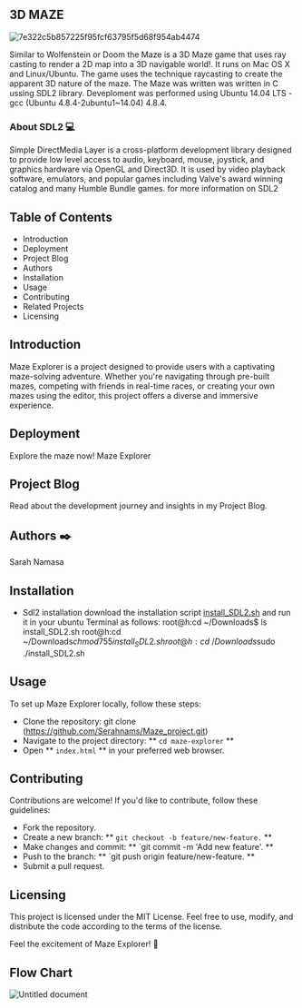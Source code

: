 ## 3D MAZE

![7e322c5b857225f95fcf63795f5d68f954ab4474](https://github.com/Serahnams/Maze_project/assets/128810177/e548e5b9-429c-411c-a82a-b5b8e578f938)

Similar to Wolfenstein or Doom the Maze is a 3D Maze game that uses ray casting to render a 2D map into a 3D navigable world!.
It runs on Mac OS X and Linux/Ubuntu. The game uses the technique raycasting to create the apparent 3D nature of the maze.
The Maze was written was written in C ussing SDL2 library. Deveploment was performed using Ubuntu 14.04 LTS - gcc (Ubuntu 4.8.4-2ubuntu1~14.04) 4.8.4.

### About SDL2 💻

Simple DirectMedia Layer is a cross-platform development library designed to provide low level access to audio, keyboard, mouse, joystick, and graphics hardware via OpenGL and Direct3D. It is used by video playback software, emulators, and popular games including Valve's award winning catalog and many Humble Bundle games. for more information on SDL2

## Table of Contents

- Introduction
- Deployment
- Project Blog
- Authors
- Installation
- Usage
- Contributing
- Related Projects
- Licensing

## Introduction
Maze Explorer is a project designed to provide users with a captivating maze-solving adventure. Whether you're navigating through pre-built mazes, competing with friends in real-time races, or creating your own mazes using the editor, this project offers a diverse and immersive experience.

## Deployment
Explore the maze now! Maze Explorer

## Project Blog
Read about the development journey and insights in my Project Blog.

## Authors :black_nib:
Sarah Namasa

## Installation

 - Sdl2 installation
download the installation script [install_SDL2.sh](https://s3.amazonaws.com/intranet-projects-files/holbertonschool-low_level_programming/graphics_programming/install_SDL2.sh) and run it in your ubuntu Terminal as follows:
root@h:cd ~/Downloads$ ls
install_SDL2.sh
root@h:cd ~/Downloads$chmod 755 install_SDL2.sh
root@h:cd ~/Downloads$sudo ./install_SDL2.sh

## Usage
To set up Maze Explorer locally, follow these steps:

- Clone the repository: git clone (https://github.com/Serahnams/Maze_project.git)
- Navigate to the project directory: ** `cd maze-explorer` **
- Open ** `index.html` ** in your preferred web browser.

## Contributing
Contributions are welcome! If you'd like to contribute, follow these guidelines:

- Fork the repository.
- Create a new branch: ** `git checkout -b feature/new-feature.` **
- Make changes and commit: ** `git commit -m 'Add new feature'. **
- Push to the branch: ** `git push origin feature/new-feature. **
- Submit a pull request.

## Licensing
This project is licensed under the MIT License. Feel free to use, modify, and distribute the code according to the terms of the license.

Feel the excitement of Maze Explorer! 🌟

## Flow Chart

![Untitled document](https://github.com/Serahnams/Maze_project/assets/128810177/eb0f4418-1508-48e5-bc99-2b9f7bd83569)
